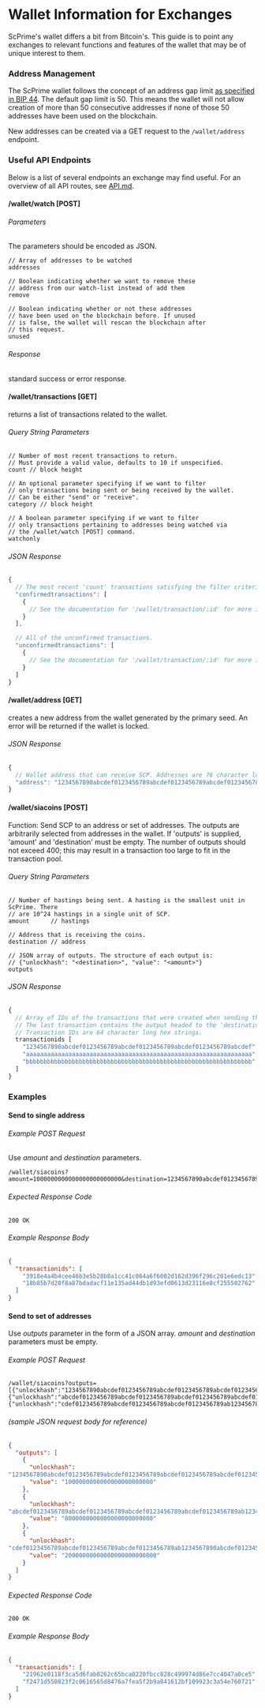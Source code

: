 Wallet Information for Exchanges
=======

ScPrime's wallet differs a bit from Bitcoin's. This guide is to point any exchanges to relevant functions and features of the wallet that may be of unique interest to them.

### Address Management

The ScPrime wallet follows the concept of an address gap limit [as specified in BIP 44](https://github.com/bitcoin/bips/blob/master/bip-0044.mediawiki#Address_gap_limit). The default gap limit is 50. This means the wallet will not allow creation of more than 50 consecutive addresses if none of those 50 addresses have been used on the blockchain.

New addresses can be created via a GET request to the `/wallet/address` endpoint.

### Useful API Endpoints

Below is a list of several endpoints an exchange may find useful. For an overview of all API routes, see [API.md](/doc/API.md).

#### /wallet/watch [POST]

###### Parameters
The parameters should be encoded as JSON.

```
// Array of addresses to be watched
addresses

// Boolean indicating whether we want to remove these 
// address from our watch-list instead of add them
remove

// Boolean indicating whether or not these addresses 
// have been used on the blockchain before. If unused 
// is false, the wallet will rescan the blockchain after 
// this request.
unused

```

###### Response

standard success or error response.

#### /wallet/transactions [GET]

returns a list of transactions related to the wallet.

###### Query String Parameters
```
// Number of most recent transactions to return. 
// Must provide a valid value, defaults to 10 if unspecified.
count // block height

// An optional parameter specifying if we want to filter 
// only transactions being sent or being received by the wallet.
// Can be either "send" or "receive".
category // block height

// A boolean parameter specifying if we want to filter
// only transactions pertaining to addresses being watched via
// the /wallet/watch [POST] command.
watchonly
```

###### JSON Response
```javascript
{
  // The most recent 'count' transactions satisfying the filter criteria.
  "confirmedtransactions": [
    {
      // See the documentation for '/wallet/transaction/:id' for more information.
    }
  ],

  // All of the unconfirmed transactions.
  "unconfirmedtransactions": [
    {
      // See the documentation for '/wallet/transaction/:id' for more information.
    }
  ]
}
```

#### /wallet/address [GET]

creates a new address from the wallet generated by the primary seed. An error will
be returned if the wallet is locked.

###### JSON Response
```javascript
{
  // Wallet address that can receive SCP. Addresses are 76 character long hex strings.
  "address": "1234567890abcdef0123456789abcdef0123456789abcdef0123456789abcdef0123456789ab"
}
```

#### /wallet/siacoins [POST]

Function: Send SCP to an address or set of addresses. The outputs are
arbitrarily selected from addresses in the wallet. If 'outputs' is supplied,
'amount' and 'destination' must be empty. The number of outputs should not
exceed 400; this may result in a transaction too large to fit in the
transaction pool.

###### Query String Parameters
```
// Number of hastings being sent. A hasting is the smallest unit in ScPrime. There
// are 10^24 hastings in a single unit of SCP.
amount      // hastings

// Address that is receiving the coins.
destination // address

// JSON array of outputs. The structure of each output is:
// {"unlockhash": "<destination>", "value": "<amount>"}
outputs
```

###### JSON Response
```javascript
{
  // Array of IDs of the transactions that were created when sending the coins.
  // The last transaction contains the output headed to the 'destination'.
  // Transaction IDs are 64 character long hex strings.
  transactionids [
    "1234567890abcdef0123456789abcdef0123456789abcdef0123456789abcdef",
    "aaaaaaaaaaaaaaaaaaaaaaaaaaaaaaaaaaaaaaaaaaaaaaaaaaaaaaaaaaaaaaaa",
    "bbbbbbbbbbbbbbbbbbbbbbbbbbbbbbbbbbbbbbbbbbbbbbbbbbbbbbbbbbbbbbbb"
  ]
}
```

### Examples

#### Send to single address

###### Example POST Request
Use _amount_ and _destination_ parameters.
```
/wallet/siacoins?amount=1000000000000000000000000&destination=1234567890abcdef0123456789abcdef0123456789abcdef0123456789abcdef0123456789ab
```

###### Expected Response Code
```
200 OK
```

###### Example Response Body
```json
{
  "transactionids": [
    "3918e4a4b4cee46b3e5b28b8a1cc41c064a6f6002d162d396f296c201e6edc13",
    "18b85b7d20f8a87bdadacf11e135ad44db1d93efd0613d23116e8cf255502762"
  ]
}
```


#### Send to set of addresses
Use _outputs_ parameter in the form of a JSON array. _amount_ and _destination_ parameters must be empty.


###### Example POST Request
```
/wallet/siacoins?outputs=[{"unlockhash":"1234567890abcdef0123456789abcdef0123456789abcdef0123456789abcdef0123456789ab","value":"1000000000000000000000000"},{"unlockhash":"abcdef0123456789abcdef0123456789abcdef0123456789abcdef0123456789ab1234567890","value":"8000000000000000000000000"},{"unlockhash":"cdef0123456789abcdef0123456789abcdef0123456789ab1234567890abcdef0123456789ab","value":"5000000000000000000000000"}]
```

###### (sample JSON request body for reference)
```json
{
  "outputs": [
    {
      "unlockhash":
"1234567890abcdef0123456789abcdef0123456789abcdef0123456789abcdef0123456789ab",
      "value": "1000000000000000000000000"
    },
    {
      "unlockhash":
"abcdef0123456789abcdef0123456789abcdef0123456789abcdef0123456789ab1234567890",
      "value": "8000000000000000000000000"
    },
    {
      "unlockhash":
"cdef0123456789abcdef0123456789abcdef0123456789ab1234567890abcdef0123456789ab",
      "value": "20000000000000000000000000"
    }
  ]
}

```

###### Expected Response Code
```
200 OK
```

###### Example Response Body
```json
{
  "transactionids": [
    "21962e0118f3ca5d6fab0262c65bca0220fbcc828c499974d86e7cc4047a0ce5",
    "f2471d550823f2c0616565d8476a7fea5f2b9a841612bf109923c3a54e760721"
  ]
}
```

